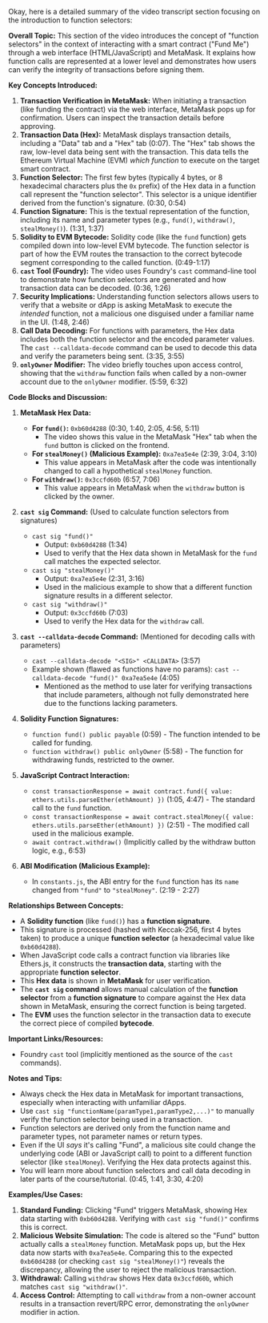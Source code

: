 Okay, here is a detailed summary of the video transcript section focusing on the introduction to function selectors:

**Overall Topic:** This section of the video introduces the concept of "function selectors" in the context of interacting with a smart contract ("Fund Me") through a web interface (HTML/JavaScript) and MetaMask. It explains how function calls are represented at a lower level and demonstrates how users can verify the integrity of transactions before signing them.

**Key Concepts Introduced:**

1.  **Transaction Verification in MetaMask:** When initiating a transaction (like funding the contract) via the web interface, MetaMask pops up for confirmation. Users can inspect the transaction details before approving.
2.  **Transaction Data (Hex):** MetaMask displays transaction details, including a "Data" tab and a "Hex" tab (0:07). The "Hex" tab shows the raw, low-level data being sent with the transaction. This data tells the Ethereum Virtual Machine (EVM) *which function* to execute on the target smart contract.
3.  **Function Selector:** The first few bytes (typically 4 bytes, or 8 hexadecimal characters plus the `0x` prefix) of the Hex data in a function call represent the "function selector". This selector is a unique identifier derived from the function's signature. (0:30, 0:54)
4.  **Function Signature:** This is the textual representation of the function, including its name and parameter types (e.g., `fund()`, `withdraw()`, `stealMoney()`). (1:31, 1:37)
5.  **Solidity to EVM Bytecode:** Solidity code (like the `fund` function) gets compiled down into low-level EVM bytecode. The function selector is part of how the EVM routes the transaction to the correct bytecode segment corresponding to the called function. (0:49-1:17)
6.  **`cast` Tool (Foundry):** The video uses Foundry's `cast` command-line tool to demonstrate how function selectors are generated and how transaction data can be decoded. (0:36, 1:26)
7.  **Security Implications:** Understanding function selectors allows users to verify that a website or dApp is asking MetaMask to execute the *intended* function, not a malicious one disguised under a familiar name in the UI. (1:48, 2:46)
8.  **Call Data Decoding:** For functions with parameters, the Hex data includes both the function selector and the encoded parameter values. The `cast --calldata-decode` command can be used to decode this data and verify the parameters being sent. (3:35, 3:55)
9.  **`onlyOwner` Modifier:** The video briefly touches upon access control, showing that the `withdraw` function fails when called by a non-owner account due to the `onlyOwner` modifier. (5:59, 6:32)

**Code Blocks and Discussion:**

1.  **MetaMask Hex Data:**
    *   **For `fund()`:** `0xb60d4288` (0:30, 1:40, 2:05, 4:56, 5:11)
        *   The video shows this value in the MetaMask "Hex" tab when the `fund` button is clicked on the frontend.
    *   **For `stealMoney()` (Malicious Example):** `0xa7ea5e4e` (2:39, 3:04, 3:10)
        *   This value appears in MetaMask after the code was intentionally changed to call a hypothetical `stealMoney` function.
    *   **For `withdraw()`:** `0x3ccfd60b` (6:57, 7:06)
        *   This value appears in MetaMask when the `withdraw` button is clicked by the owner.

2.  **`cast sig` Command:** (Used to calculate function selectors from signatures)
    *   `cast sig "fund()"`
        *   Output: `0xb60d4288` (1:34)
        *   Used to verify that the Hex data shown in MetaMask for the `fund` call matches the expected selector.
    *   `cast sig "stealMoney()"`
        *   Output: `0xa7ea5e4e` (2:31, 3:16)
        *   Used in the malicious example to show that a different function signature results in a different selector.
    *   `cast sig "withdraw()"`
        *   Output: `0x3ccfd60b` (7:03)
        *   Used to verify the Hex data for the `withdraw` call.

3.  **`cast --calldata-decode` Command:** (Mentioned for decoding calls with parameters)
    *   `cast --calldata-decode "<SIG>" <CALLDATA>` (3:57)
    *   Example shown (flawed as functions have no params): `cast --calldata-decode "fund()" 0xa7ea5e4e` (4:05)
        *   Mentioned as the method to use later for verifying transactions that include parameters, although not fully demonstrated here due to the functions lacking parameters.

4.  **Solidity Function Signatures:**
    *   `function fund() public payable` (0:59) - The function intended to be called for funding.
    *   `function withdraw() public onlyOwner` (5:58) - The function for withdrawing funds, restricted to the owner.

5.  **JavaScript Contract Interaction:**
    *   `const transactionResponse = await contract.fund({ value: ethers.utils.parseEther(ethAmount) })` (1:05, 4:47) - The standard call to the `fund` function.
    *   `const transactionResponse = await contract.stealMoney({ value: ethers.utils.parseEther(ethAmount) })` (2:51) - The modified call used in the malicious example.
    *   `await contract.withdraw()` (Implicitly called by the withdraw button logic, e.g., 6:53)

6.  **ABI Modification (Malicious Example):**
    *   In `constants.js`, the ABI entry for the `fund` function has its `name` changed from `"fund"` to `"stealMoney"`. (2:19 - 2:27)

**Relationships Between Concepts:**

*   A **Solidity function** (like `fund()`) has a **function signature**.
*   This signature is processed (hashed with Keccak-256, first 4 bytes taken) to produce a unique **function selector** (a hexadecimal value like `0xb60d4288`).
*   When JavaScript code calls a contract function via libraries like Ethers.js, it constructs the **transaction data**, starting with the appropriate **function selector**.
*   This **Hex data** is shown in **MetaMask** for user verification.
*   The **`cast sig` command** allows manual calculation of the **function selector** from a **function signature** to compare against the Hex data shown in MetaMask, ensuring the correct function is being targeted.
*   The **EVM** uses the function selector in the transaction data to execute the correct piece of compiled **bytecode**.

**Important Links/Resources:**

*   Foundry `cast` tool (implicitly mentioned as the source of the `cast` commands).

**Notes and Tips:**

*   Always check the Hex data in MetaMask for important transactions, especially when interacting with unfamiliar dApps.
*   Use `cast sig "functionName(paramType1,paramType2,...)"` to manually verify the function selector being used in a transaction.
*   Function selectors are derived only from the function name and parameter types, not parameter names or return types.
*   Even if the UI *says* it's calling "Fund", a malicious site could change the underlying code (ABI or JavaScript call) to point to a different function selector (like `stealMoney`). Verifying the Hex data protects against this.
*   You will learn more about function selectors and call data decoding in later parts of the course/tutorial. (0:45, 1:41, 3:30, 4:20)

**Examples/Use Cases:**

1.  **Standard Funding:** Clicking "Fund" triggers MetaMask, showing Hex data starting with `0xb60d4288`. Verifying with `cast sig "fund()"` confirms this is correct.
2.  **Malicious Website Simulation:** The code is altered so the "Fund" button actually calls a `stealMoney` function. MetaMask pops up, but the Hex data now starts with `0xa7ea5e4e`. Comparing this to the expected `0xb60d4288` (or checking `cast sig "stealMoney()"`) reveals the discrepancy, allowing the user to reject the malicious transaction.
3.  **Withdrawal:** Calling `withdraw` shows Hex data `0x3ccfd60b`, which matches `cast sig "withdraw()"`.
4.  **Access Control:** Attempting to call `withdraw` from a non-owner account results in a transaction revert/RPC error, demonstrating the `onlyOwner` modifier in action.